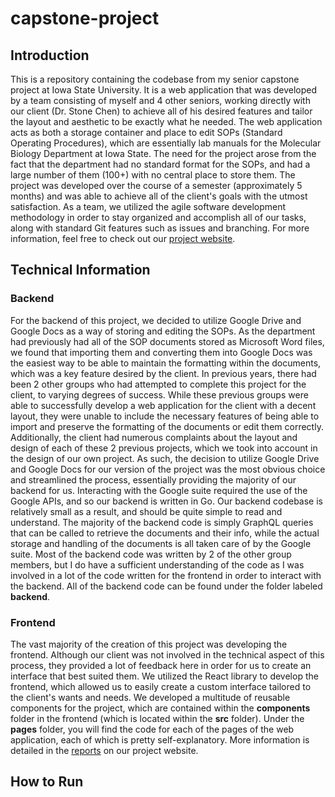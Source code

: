 # capstone-project

## Introduction

This is a repository containing the codebase from my senior capstone project at Iowa State University. It is a web application that was
developed by a team consisting of myself and 4 other seniors, working directly with our client (Dr. Stone Chen) to achieve all of his desired features
and tailor the layout and aesthetic to be exactly what he needed. The web application acts as both a storage container and place to edit SOPs (Standard Operating
Procedures), which are essentially lab manuals for the Molecular Biology Department at Iowa State. The need for the project arose from the fact that the department
had no standard format for the SOPs, and had a large number of them (100+) with no central place to store them. The project was developed over the course of a
semester (approximately 5 months) and was able to achieve all of the client's goals with the utmost satisfaction. As a team, we utilized the agile software
development methodology in order to stay organized and accomplish all of our tasks, along with standard Git features such as issues and branching. For more
information, feel free to check out our [project website](https://seniord.cs.iastate.edu/2023-Jan-11/).

## Technical Information

### Backend

For the backend of this project, we decided to utilize Google Drive and Google Docs as a way of storing and editing the SOPs. As the department had previously
had all of the SOP documents stored as Microsoft Word files, we found that importing them and converting them into Google Docs was the easiest way to be able
to maintain the formatting within the documents, which was a key feature desired by the client. In previous years, there had been 2 other groups who had attempted
to complete this project for the client, to varying degrees of success. While these previous groups were able to successfully develop a web application for the client
with a decent layout, they were unable to include the necessary features of being able to import and preserve the formatting of the documents or edit them correctly.
Additionally, the client had numerous complaints about the layout and design of each of these 2 previous projects, which we took into account in the design of our
own project. As such, the decision to utilize Google Drive and Google Docs for our version of the project was the most obvious choice and streamlined the process,
essentially providing the majority of our backend for us. Interacting with the Google suite required the use of the Google APIs, and so our backend is written in Go.
Our backend codebase is relatively small as a result, and should be quite simple to read and understand. The majority of the backend code is simply GraphQL queries
that can be called to retrieve the documents and their info, while the actual storage and handling of the documents is all taken care of by the Google suite. Most
of the backend code was written by 2 of the other group members, but I do have a sufficient understanding of the code as I was involved in a lot of the code written
for the frontend in order to interact with the backend. All of the backend code can be found under the folder labeled **backend**.

### Frontend

The vast majority of the creation of this project was developing the frontend. Although our client was not involved in the technical aspect of this process, they
provided a lot of feedback here in order for us to create an interface that best suited them. We utilized the React library to develop the frontend, which allowed
us to easily create a custom interface tailored to the client's wants and needs. We developed a multitude of reusable components for the project, which are
contained within the **components** folder in the frontend (which is located within the **src** folder). Under the **pages** folder, you will find the code for
each of the pages of the web application, each of which is pretty self-explanatory. More information is detailed in the [reports](https://seniord.cs.iastate.edu/2023-Jan-11/reports)
on our project website.

## How to Run
